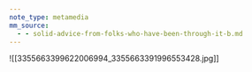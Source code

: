 ```yaml
---
note_type: metamedia
mm_source:
  - - solid-advice-from-folks-who-have-been-through-it-b.md
---
```


![[3355663399622006994_3355663391996553428.jpg]]


